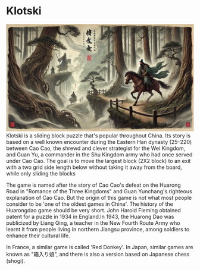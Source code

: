 # Klotski
![Caocao](public/CaocaoFailed.webp)
Klotski is a sliding block puzzle that's popular throughout China. Its story is based on a well known encounter during the Eastern Han dynasty (25–220) between Cao Cao, the shrewd and clever strategist for the Wei Kingdom, and Guan Yu, a commander in the Shu Kingdom army who had once served under Cao Cao. The goal is to move the largest block (2X2 block) to an exit with a two grid side length below without taking it away from the board, while only sliding the blocks

The game is named after the story of Cao Cao's defeat on the Huarong Road in "Romance of the Three Kingdoms" and Guan Yunchang's righteous explanation of Cao Cao. But the origin of this game is not what most people consider to be 'one of the oldest games in China'. The history of the Huarongdao game should be very short. John Harold Fleming obtained patent for a puzzle in 1934 in England.In 1943, the Huarong Dao was publicized by Liang Qing, a teacher in the New Fourth Route Army who learnt it from people living in northern Jiangsu province, among soldiers to enhance their cultural life.

In France, a similar game is called 'Red Donkey'.
In Japan, similar games are known as "箱入り娘", and there is also a version based on Japanese chess (shogi).